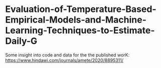 # Evaluation-of-Temperature-Based-Empirical-Models-and-Machine-Learning-Techniques-to-Estimate-Daily-G
Some insight into code and data for the the published worK:
https://www.hindawi.com/journals/amete/2020/8895311/
